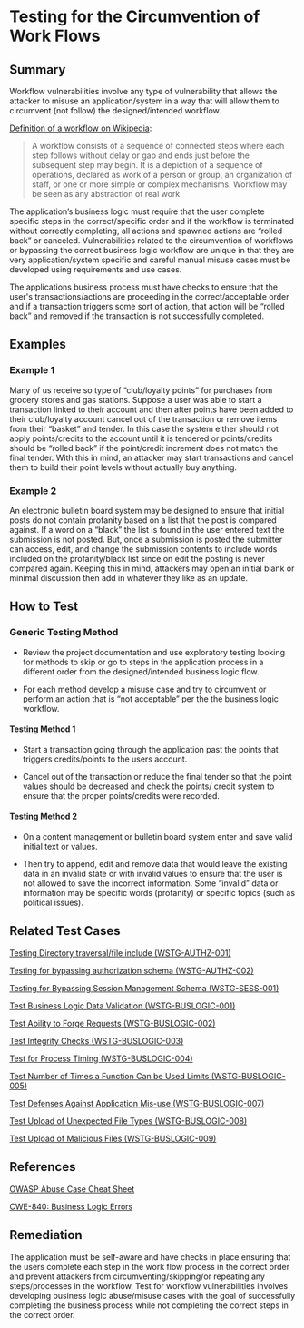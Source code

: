 # Testing for the Circumvention of Work Flows

## Summary

Workflow vulnerabilities involve any type of vulnerability that allows the attacker to misuse an application/system in a way that will allow them to circumvent (not follow) the designed/intended workflow.

[Definition of a workflow on Wikipedia](https://en.wikipedia.org/wiki/Workflow):
> A workflow consists of a sequence of connected steps where each step follows without delay or gap and ends just before the subsequent step may begin. It is a depiction of a sequence of operations, declared as work of a person or group, an organization of staff, or one or more simple or complex mechanisms. Workflow may be seen as any abstraction of real work.

The application’s business logic must require that the user complete specific steps in the correct/specific order and if the workflow is terminated without correctly completing, all actions and spawned actions are “rolled back” or canceled. Vulnerabilities related to the circumvention of workflows or bypassing the correct business logic workflow are unique in that they are very application/system specific and careful manual misuse cases must be developed using requirements and use cases.

The applications business process must have checks to ensure that the user's transactions/actions are proceeding in the correct/acceptable order and if a transaction triggers some sort of action, that action will be “rolled back” and removed if the transaction is not successfully completed.

## Examples

### Example 1

Many of us receive so type of “club/loyalty points” for purchases from grocery stores and gas stations. Suppose a user was able to start a transaction linked to their account and then after points have been added to their club/loyalty account cancel out of the transaction or remove items from their “basket” and tender. In this case the system either should not apply points/credits to the account until it is tendered or points/credits should be “rolled back” if the point/credit increment does not match the final tender. With this in mind, an attacker may start transactions and cancel them to build their point levels without actually buy anything.

### Example 2

An electronic bulletin board system may be designed to ensure that initial posts do not contain profanity based on a list that the post is compared against. If a word on a “black” the list is found in the user entered text the submission is not posted. But, once a submission is posted the submitter can access, edit, and change the submission contents to include words included on the profanity/black list since on edit the posting is never compared again. Keeping this in mind, attackers may open an initial blank or minimal discussion then add in whatever they like as an update.

## How to Test

### Generic Testing Method

- Review the project documentation and use exploratory testing looking for methods to skip or go to steps in the application process in a different order from the designed/intended business logic flow.

- For each method develop a misuse case and try to circumvent or perform an action that is “not acceptable” per the the business logic workflow.

#### Testing Method 1

- Start a transaction going through the application past the points that triggers credits/points to the users account.

- Cancel out of the transaction or reduce the final tender so that the point values should be decreased and check the points/ credit system to ensure that the proper points/credits were recorded.

#### Testing Method 2

- On a content management or bulletin board system enter and save valid initial text or values.

- Then try to append, edit and remove data that would leave the existing data in an invalid state or with invalid values to ensure that the user is not allowed to save the incorrect information. Some “invalid” data or information may be specific words (profanity) or specific topics (such as political issues).

## Related Test Cases

[Testing Directory traversal/file include (WSTG-AUTHZ-001)](https://www.owasp.org/index.php/Testing_Directory_traversal/file_include_(WSTG-AUTHZ-001))

[Testing for bypassing authorization schema (WSTG-AUTHZ-002)](https://www.owasp.org/index.php/Testing_for_Bypassing_Authorization_Schema_(WSTG-AUTHZ-002))

[Testing for Bypassing Session Management Schema (WSTG-SESS-001)](https://www.owasp.org/index.php/Testing_for_Session_Management_Schema_(WSTG-SESS-001))

[Test Business Logic Data Validation (WSTG-BUSLOGIC-001)](https://www.owasp.org/index.php/Test_business_logic_data_validation_(WSTG-BUSLOGIC-001))

[Test Ability to Forge Requests (WSTG-BUSLOGIC-002)](https://www.owasp.org/index.php/Test_Ability_to_forge_requests_(WSTG-BUSLOGIC-002))

[Test Integrity Checks (WSTG-BUSLOGIC-003)](https://www.owasp.org/index.php/Test_integrity_checks_(WSTG-BUSLOGIC-003))

[Test for Process Timing (WSTG-BUSLOGIC-004)](https://www.owasp.org/index.php/Test_for_Process_Timing_(WSTG-BUSLOGIC-004))

[Test Number of Times a Function Can be Used Limits (WSTG-BUSLOGIC-005)](https://www.owasp.org/index.php/Test_number_of_times_a_function_can_be_used_limits_(WSTG-BUSLOGIC-005))

[Test Defenses Against Application Mis-use (WSTG-BUSLOGIC-007)](https://www.owasp.org/index.php/Test_defenses_against_application_mis-use_(WSTG-BUSLOGIC-007))

[Test Upload of Unexpected File Types (WSTG-BUSLOGIC-008)](https://www.owasp.org/index.php/Test_Upload_of_Unexpected_File_Types_(WSTG-BUSLOGIC-008))

[Test Upload of Malicious Files (WSTG-BUSLOGIC-009)](https://www.owasp.org/index.php/Test_Upload_of_Malicious_Files_(WSTG-BUSLOGIC-009))

## References

[OWASP Abuse Case Cheat Sheet](https://owasp.org/www-project-cheat-sheets/cheatsheets/Abuse_Case_Cheat_Sheet.html)

[CWE-840: Business Logic Errors](https://cwe.mitre.org/data/definitions/840.html)

## Remediation

The application must be self-aware and have checks in place ensuring that the users complete each step in the work flow process in the correct order and prevent attackers from circumventing/skipping/or repeating any steps/processes in the workflow. Test for workflow vulnerabilities involves developing business logic abuse/misuse cases with the goal of successfully completing the business process while not completing the correct steps in the correct order.
